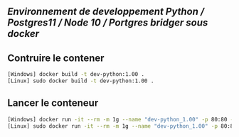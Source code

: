 ## _Environnement de developpement Python / Postgres11 / Node 10 / Portgres bridger sous docker_

## Contruire le contener
```bash
[Windows] docker build -t dev-python:1.00 .
[Linux] sudo docker build -t dev-python:1.00 .
 ```

 ## Lancer le conteneur
```bash 
[Windows] docker run -it --rm -m 1g --name "dev-python_1.00" -p 80:80 -p 443:443 -p 5432:5432 -v "%cd%/source":/var/source -v "%cd%/persistant_data":/var/lib/postgresql/data dev-python:1.00
[Linux] sudo docker run -it --rm -m 1g --name "dev-python_1.00" -p 80:80 -p 443:443 -p 5432:5432 -v "`pwd`/source":/var/source -v "`pwd`/persistant_data":/var/lib/postgresql/data dev-python:1.00
```